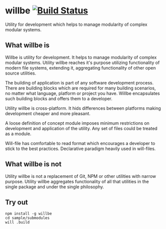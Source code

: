 
# willbe [![Build Status](https://travis-ci.org/Wandalen/willbe.svg?branch=master)](https://travis-ci.org/Wandalen/willbe)

Utility for development which helps to manage modularity of complex modular systems.


## What willbe is

Willbe is utility for development. It helps to manage modularity of complex modular systems. Utility willbe reaches it's purpose utilizing functionality of modern file systems, extending it, aggregating functionality of other open source utilities.

The building of application is part of any software development process. There are building blocks which are required for many building scenarios, no matter what language, platform or project you have. Willbe encapsulates such building blocks and offers them to a developer.

Utility willbe is cross-platform. It hids differences between platforms making development cheaper and more pleasant.

A loose definition of concept module imposes minimum restrictions on development and application of the utility. Any set of files could be treated as a module.

Will-file has comfortable to read format which encourages a developer to stick to the best practices. Declarative paradigm heavily used in will-files.

## What willbe is not

Utility willbe is not a replacement of Git, NPM or other utilities with narrow purpose. Utility willbe aggregates functionality of all that utilities in the single package and under the single philosophy.

## Try out
```
npm install -g willbe
cd sample/submodules
will .build
```
